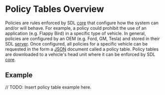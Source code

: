 # Policy Tables Overview
Policies are rules enforced by SDL <a href="https://github.com/smartdevicelink/sdl_core" target="_blank">core</a> that configure how the system can and/or will behave.  For example, a policy could prohibit the use of an application (e.g. Flappy Bird) in a specific type of vehicle.  In general, policies are configured by an OEM (e.g. Ford, GM, Tesla) and stored in their SDL <a href="https://github.com/smartdevicelink/sdl_server" target="_blank">server</a>.  Once configured, all policies for a specific vehicle can be requested in the form a <a href="http://www.json.org/" target="_blank">JSON</a> document called a policy table.  Policy tables are downloaded to a vehicle's head unit where it can be enforced by SDL <a href="https://github.com/smartdevicelink/sdl_core" target="_blank">core</a>.

## Example
// TODO: Insert policy table example here.